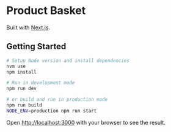 # Product Basket

Built with [Next.js](https://nextjs.org/).
## Getting Started

```sh
# Setup Node version and install dependencies
nvm use
npm install

# Run in development mode
npm run dev

# or build and run in production mode
npm run build
NODE_ENV=production npm run start
```

Open [http://localhost:3000](http://localhost:3000) with your browser to see the result.